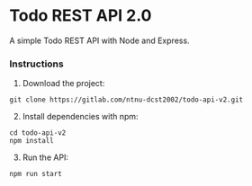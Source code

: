 # Todo REST API 2.0

A simple Todo REST API with Node and Express.

### Instructions

1. Download the project:

```
git clone https://gitlab.com/ntnu-dcst2002/todo-api-v2.git
```

2. Install dependencies with npm:

```
cd todo-api-v2
npm install
```

3. Run the API:

```
npm run start
```